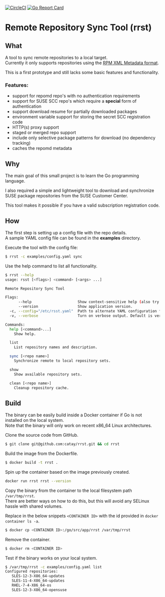 [![CircleCI](https://circleci.com/gh/catay/rrst.svg?style=svg)](https://circleci.com/gh/catay/rrst)
[![Go Report Card](https://goreportcard.com/badge/github.com/catay/rrst)](https://goreportcard.com/report/github.com/catay/rrst)

# Remote Repository Sync Tool (rrst)

## What

A tool to sync remote repositories to a local target.  
Currently it only supports repositories using the [RPM XML Metadata format](http://createrepo.baseurl.org/wiki).

This is a first prototype and still lacks some basic features and functionality.

### Features:

 * support for repomd repo's with no authentication requirements
 * support for SUSE SCC repo's which require a **special** form of authentication
 * support download resume for partially downloaded packages
 * environment variable support for storing the secret SCC registration code
 * HTTP(s) proxy support
 * staged or merged repo support
 * include only selective package patterns for download (no dependency tracking)
 * caches the repomd metadata

## Why 

The main goal of this small project is to learn the Go programming language.

I also required a simple and lightweight tool to download and synchronize SUSE
package repositories from the SUSE Customer Center.  

This tool makes it possible if you have a valid subscription registration code.

## How

The first step is setting up a config file with the repo details.  
A sample YAML config file can be found in the **examples** directory.

Execute the tool with the config file:

```bash
$ rrst -c examples/config.yaml sync
```

Use the help command to list all functionality.

```bash
$ rrst --help
usage: rsst [<flags>] <command> [<args> ...]

Remote Repository Sync Tool

Flags:
      --help                     Show context-sensitive help (also try --help-long and --help-man).
      --version                  Show application version.
  -c, --config="/etc/rsst.yaml"  Path to alternate YAML configuration file.
  -v, --verbose                  Turn on verbose output. Default is verbose turned off.

Commands:
  help [<command>...]
    Show help.

  list
    List repository names and description.

  sync [<repo name>]
    Synchronize remote to local repository sets.

  show
    Show available repository sets.

  clean [<repo name>]
    Cleanup repository cache.
```

## Build

The binary can be easily build inside a Docker container if Go is not installed on the local system.  
Note that the binary will only work on recent x86_64 Linux architectures.

Clone the source code from GitHub.

```bash
$ git clone git@github.com:catay/rrst.git && cd rrst
```
Build the image from the Dockerfile.

```bash
$ docker build -t rrst .
```

Spin up the container based on the image previously created.

```bash
docker run rrst rrst --version
```

Copy the binary from the container to the local filesystem path `/var/tmp/rrst`.  
There are better ways on how to do this, but this will avoid any SELinux hassle with shared volumes.

Replace in the below snippets `<CONTAINER ID>` with the id provided in `docker container ls -a`.

```bash
$ docker cp <CONTAINER ID>:/go/src/app/rrst /var/tmp/rrst
```

Remove the container.

```bash
$ docker rm <CONTAINER ID>
```

Test if the binary works on your local system.

```bash
$ /var/tmp/rrst -c examples/config.yaml list
Configured repositories:
   SLES-12-3-X86_64-updates
   SLES-11-4-X86_64-updates
   RHEL-7-4-X86_64-os
   SLES-12-3-X86_64-opensuse
```

